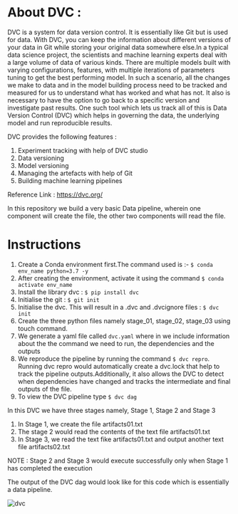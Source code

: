 # About DVC :
DVC is a system for data version control. It is essentially like Git but is used for data. With DVC, you can keep the information about different versions of your data in Git while storing your original data somewhere else.In a typical data science project, the scientists and machine learning experts deal with a large volume of data of various kinds. There are multiple models built with varying configurations, features, with multiple iterations of parameters tuning to get the best performing model. In such a scenario, all the changes we make to data and in the model building process need to be tracked and measured for us to understand what has worked and what has not. It also is necessary to have the option to go back to a specific version and investigate past results. One such tool which lets us track all of this is Data Version Control (DVC) which helps in governing the data, the underlying model and run reproducible results.

DVC provides the following features :
1. Experiment tracking with help of DVC studio
2. Data versioning
3. Model versioning
4. Managing the artefacts with help of Git
5. Building machine learning pipelines

Reference Link : https://dvc.org/

In this repository we build a very basic Data pipeline, wherein one component will create the file, the other two components will read the file.

# Instructions

1. Create a Conda environment first.The command used is :- `$ conda env_name python=3.7 -y`
2. After creating the environment, activate it using the command `$ conda activate env_name`
3. Install the library dvc : `$ pip install dvc`
4. Initialise the git : `$ git init`
5. Initialise the dvc. This will result in a .dvc and .dvcignore files : `$ dvc init`
7. Create the three python files namely stage_01, stage_02, stage_03 using touch command.
8. We generate a yaml file called `dvc.yaml` where in we include information about the the command we need to run, the dependencies and the outputs
9. We reproduce the pipeline by running the command `$ dvc repro`. Running dvc repro would automatically create a dvc.lock that help to track the pipeline outputs.Additionally, it also allows the DVC to detect when dependencies have changed and tracks the intermediate and final outputs of the file.
10. To view the DVC pipeline type `$ dvc dag`

In this DVC we have three stages namely, Stage 1, Stage 2 and Stage 3

1. In Stage 1, we create the file artifacts01.txt
2. The stage 2 would read the contents of the text file artifacts01.txt
3. In Stage 3, we read the text fike artifacts01.txt and output another text file artifacts02.txt

NOTE : Stage 2 and Stage 3 would execute successfully only when Stage 1 has completed the execution

The output of the DVC dag would look like for this code which is essentially a data pipeline.

![dvc](https://user-images.githubusercontent.com/45694329/134889028-561dd3e0-97c1-4d76-8c24-6865a479dc9a.png)

